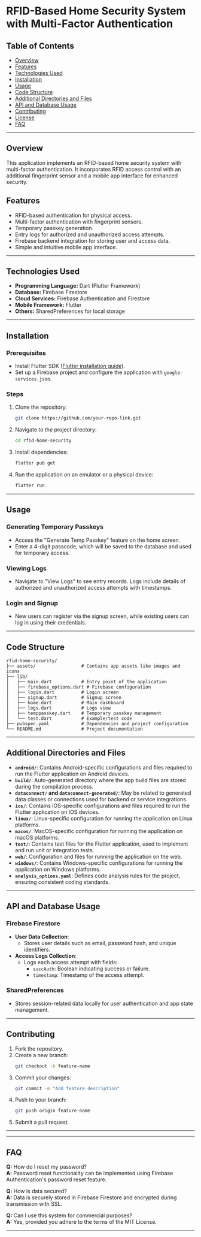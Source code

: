 
# RFID-Based Home Security System with Multi-Factor Authentication

## Table of Contents
- [Overview](#overview)
- [Features](#features)
- [Technologies Used](#technologies-used)
- [Installation](#installation)
- [Usage](#usage)
- [Code Structure](#code-structure)
- [Additional Directories and Files](#additional-directories-and-files)
- [API and Database Usage](#api-and-database-usage)
- [Contributing](#contributing)
- [License](#license)
- [FAQ](#faq)

---

## Overview

This application implements an RFID-based home security system with multi-factor authentication. It incorporates RFID access control with an additional fingerprint sensor and a mobile app interface for enhanced security.

## Features
- RFID-based authentication for physical access.
- Multi-factor authentication with fingerprint sensors.
- Temporary passkey generation.
- Entry logs for authorized and unauthorized access attempts.
- Firebase backend integration for storing user and access data.
- Simple and intuitive mobile app interface.

---

## Technologies Used
- **Programming Language:** Dart (Flutter Framework)
- **Database:** Firebase Firestore
- **Cloud Services:** Firebase Authentication and Firestore
- **Mobile Framework:** Flutter
- **Others:** SharedPreferences for local storage

---

## Installation

### Prerequisites
- Install Flutter SDK ([Flutter installation guide](https://flutter.dev/docs/get-started/install)).
- Set up a Firebase project and configure the application with `google-services.json`.

### Steps
1. Clone the repository:
   ```bash
   git clone https://github.com/your-repo-link.git
   ```
2. Navigate to the project directory:
   ```bash
   cd rfid-home-security
   ```
3. Install dependencies:
   ```bash
   flutter pub get
   ```
4. Run the application on an emulator or a physical device:
   ```bash
   flutter run
   ```

---

## Usage

### Generating Temporary Passkeys
- Access the "Generate Temp Passkey" feature on the home screen.
- Enter a 4-digit passcode, which will be saved to the database and used for temporary access.

### Viewing Logs
- Navigate to "View Logs" to see entry records. Logs include details of authorized and unauthorized access attempts with timestamps.

### Login and Signup
- New users can register via the signup screen, while existing users can log in using their credentials.

---

## Code Structure
```
rfid-home-security/
├── assets/                 # Contains app assets like images and icons
├── lib/
│   ├── main.dart           # Entry point of the application
│   ├── firebase_options.dart # Firebase configuration
│   ├── login.dart          # Login screen
│   ├── signup.dart         # Signup screen
│   ├── home.dart           # Main dashboard
│   ├── logs.dart           # Logs view
│   ├── temppasskey.dart    # Temporary passkey management
│   └── test.dart           # Example/test code
├── pubspec.yaml            # Dependencies and project configuration
└── README.md               # Project documentation
```

---

## Additional Directories and Files

- **`android/`**: Contains Android-specific configurations and files required to run the Flutter application on Android devices.
- **`build/`**: Auto-generated directory where the app build files are stored during the compilation process.
- **`dataconnect/` and `dataconnect-generated/`**: May be related to generated data classes or connections used for backend or service integrations.
- **`ios/`**: Contains iOS-specific configurations and files required to run the Flutter application on iOS devices.
- **`linux/`**: Linux-specific configuration for running the application on Linux platforms.
- **`macos/`**: MacOS-specific configuration for running the application on macOS platforms.
- **`test/`**: Contains test files for the Flutter application, used to implement and run unit or integration tests.
- **`web/`**: Configuration and files for running the application on the web.
- **`windows/`**: Contains Windows-specific configurations for running the application on Windows platforms.
- **`analysis_options.yaml`**: Defines code analysis rules for the project, ensuring consistent coding standards.

---

## API and Database Usage

### Firebase Firestore
- **User Data Collection**:
  - Stores user details such as email, password hash, and unique identifiers.
- **Access Logs Collection**:
  - Logs each access attempt with fields:
    - `succAuth`: Boolean indicating success or failure.
    - `timestamp`: Timestamp of the access attempt.

### SharedPreferences
- Stores session-related data locally for user authentication and app state management.

---

## Contributing

1. Fork the repository.
2. Create a new branch:
   ```bash
   git checkout -b feature-name
   ```
3. Commit your changes:
   ```bash
   git commit -m "Add feature description"
   ```
4. Push to your branch:
   ```bash
   git push origin feature-name
   ```
5. Submit a pull request.

---


---

## FAQ

**Q:** How do I reset my password?  
**A:** Password reset functionality can be implemented using Firebase Authentication's password reset feature.

**Q:** How is data secured?  
**A:** Data is securely stored in Firebase Firestore and encrypted during transmission with SSL.

**Q:** Can I use this system for commercial purposes?  
**A:** Yes, provided you adhere to the terms of the MIT License.

---

